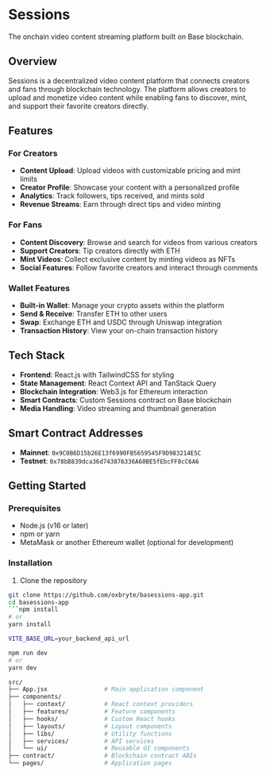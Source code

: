 # Sessions

The onchain video content streaming platform built on Base blockchain.

## Overview

Sessions is a decentralized video content platform that connects creators and fans through blockchain technology. The platform allows creators to upload and monetize video content while enabling fans to discover, mint, and support their favorite creators directly.

## Features

### For Creators

- **Content Upload**: Upload videos with customizable pricing and mint limits
- **Creator Profile**: Showcase your content with a personalized profile
- **Analytics**: Track followers, tips received, and mints sold
- **Revenue Streams**: Earn through direct tips and video minting

### For Fans

- **Content Discovery**: Browse and search for videos from various creators
- **Support Creators**: Tip creators directly with ETH
- **Mint Videos**: Collect exclusive content by minting videos as NFTs
- **Social Features**: Follow favorite creators and interact through comments

### Wallet Features

- **Built-in Wallet**: Manage your crypto assets within the platform
- **Send & Receive**: Transfer ETH to other users
- **Swap**: Exchange ETH and USDC through Uniswap integration
- **Transaction History**: View your on-chain transaction history

## Tech Stack

- **Frontend**: React.js with TailwindCSS for styling
- **State Management**: React Context API and TanStack Query
- **Blockchain Integration**: Web3.js for Ethereum interaction
- **Smart Contracts**: Custom Sessions contract on Base blockchain
- **Media Handling**: Video streaming and thumbnail generation

## Smart Contract Addresses

- **Mainnet**: `0x9C0B6D15b26E13f6990FB5659545F9D983214E5C`
- **Testnet**: `0x78bB839dca36d743876336A60BE5fEbcFF8cC6A6`

## Getting Started

### Prerequisites

- Node.js (v16 or later)
- npm or yarn
- MetaMask or another Ethereum wallet (optional for development)

### Installation

1. Clone the repository

````bash
git clone https://github.com/oxbryte/basessions-app.git
cd basessions-app
```npm install
# or
yarn install

VITE_BASE_URL=your_backend_api_url

npm run dev
# or
yarn dev

src/
├── App.jsx                # Main application component
├── components/
│   ├── context/           # React context providers
│   ├── features/          # Feature components
│   ├── hooks/             # Custom React hooks
│   ├── layouts/           # Layout components
│   ├── libs/              # Utility functions
│   ├── services/          # API services
│   └── ui/                # Reusable UI components
├── contract/              # Blockchain contract ABIs
└── pages/                 # Application pages
````
